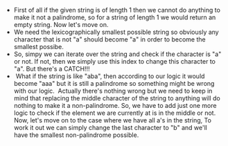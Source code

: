 * First of all if the given string is of length 1 then we cannot do anything to make it not a palindrome, so for a string of length 1 we would return an empty string.
Now let's move on.
​
* We need the lexicographically smallest possible string so obviously any character that is not "a" should become "a" in order to become the smallest possibe.
* So, simpy we can iterate over the string and check if the character is "a" or not. If not, then we simply use this index to change this character to "a".
But there's a CATCH!!!
*  What if the string is like "aba", then according to our logic it would become "aaa" but it is still a palindrome so something might be wrong with our logic.
​
Actually there's nothing wrong but we need to keep in mind that replacing the middle character of the string to anything will do nothing to make it a non-palindrome.
So, we have to add just one more logic to check if the element we are currently at is in
the middle or not.
Now, let's move on to the case where we have all a's in the string,
To work it out we can simply change the last character to "b" and we'll have the smallest
non-palindrome possible.